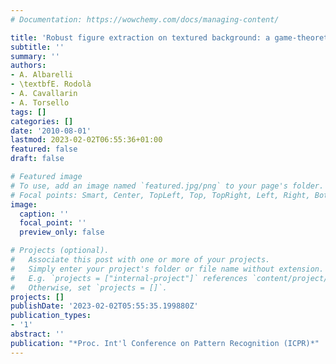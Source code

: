 ```yaml
---
# Documentation: https://wowchemy.com/docs/managing-content/

title: 'Robust figure extraction on textured background: a game-theoretic approach'
subtitle: ''
summary: ''
authors:
- A. Albarelli
- \textbfE. Rodolà
- A. Cavallarin
- A. Torsello
tags: []
categories: []
date: '2010-08-01'
lastmod: 2023-02-02T06:55:36+01:00
featured: false
draft: false

# Featured image
# To use, add an image named `featured.jpg/png` to your page's folder.
# Focal points: Smart, Center, TopLeft, Top, TopRight, Left, Right, BottomLeft, Bottom, BottomRight.
image:
  caption: ''
  focal_point: ''
  preview_only: false

# Projects (optional).
#   Associate this post with one or more of your projects.
#   Simply enter your project's folder or file name without extension.
#   E.g. `projects = ["internal-project"]` references `content/project/deep-learning/index.md`.
#   Otherwise, set `projects = []`.
projects: []
publishDate: '2023-02-02T05:55:35.199880Z'
publication_types:
- '1'
abstract: ''
publication: "*Proc. Int'l Conference on Pattern Recognition (ICPR)*"
---
```

